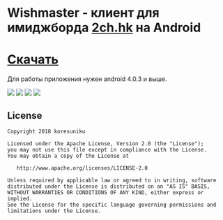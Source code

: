 Wishmaster - клиент для имиджборда <a href="2ch.hk">2ch.hk</a> на Android
=========================
<a href="https://github.com/koresuniku/Wishmaster/raw/master/wishmaster.apk">Cкачать</a>
=========================
Для работы приложения нужен android 4.0.3 и выше.

![](http://image.ibb.co/irAmFx/dashboard.png) 
![](https://image.ibb.co/iP17oH/loading.png) 
![](https://image.ibb.co/k8ZGhc/b.png) 
![](https://image.ibb.co/hZogFx/thread.png) 

## License

    Copyright 2018 koresuniku

    Licensed under the Apache License, Version 2.0 (the "License");
    you may not use this file except in compliance with the License.
    You may obtain a copy of the License at

       http://www.apache.org/licenses/LICENSE-2.0

    Unless required by applicable law or agreed to in writing, software
    distributed under the License is distributed on an "AS IS" BASIS,
    WITHOUT WARRANTIES OR CONDITIONS OF ANY KIND, either express or implied.
    See the License for the specific language governing permissions and
    limitations under the License.
